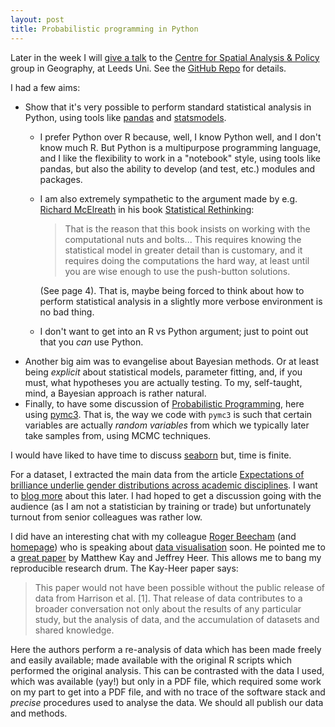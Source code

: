 ```yaml
---
layout: post
title: Probabilistic programming in Python
---
```


Later in the week I will [give a talk](https://csapblog.leeds.ac.uk/an-introduction-to-bayesian-statistics-and-linear-regression-in-python/)
to the [Centre for Spatial Analysis &amp; Policy](https://www.geog.leeds.ac.uk/research/csap/) group in Geography, at Leeds Uni.  See the [GitHub Repo](https://github.com/MatthewDaws/Python_bits/tree/master/pymc_etc/Talk) 
for details.

I had a few aims:

- Show that it's very possible to perform standard statistical analysis in Python, using tools like
  [pandas](http://pandas.pydata.org/) and [statsmodels](http://www.statsmodels.org/stable/index.html).
  - I prefer Python over R because, well, I know Python well, and I don't know much R.  But Python is
  a multipurpose programming language, and I like the flexibility to work in a "notebook" style, using
  tools like pandas, but also the ability to develop (and test, etc.) modules and packages.
  - I am also extremely sympathetic to the argument made by e.g. [Richard McElreath](http://xcelab.net/rm/)
  in his book [Statistical Rethinking](http://xcelab.net/rm/statistical-rethinking/):

    > That is the reason that this book insists on working with the computational nuts and bolts...  This requires knowing the statistical model in greater detail than is customary, and it requires doing the computations the hard way, at least until you are wise enough to use the push-button solutions.

    (See page 4).  That is, maybe being forced to think about how to perform statistical analysis in a slightly more verbose environment is no bad thing.
  - I don't want to get into an R vs Python argument; just to point out that you _can_ use Python.
- Another big aim was to evangelise about Bayesian methods.  Or at least being _explicit_ about statistical models, parameter fitting, and, if you must, what hypotheses you are actually testing.  To my, self-taught, mind, a Bayesian approach is rather natural.
- Finally, to have some discussion of [Probabilistic Programming](https://en.wikipedia.org/wiki/Probabilistic_programming_language), here using
[pymc3](http://docs.pymc.io/).  That is, the way we code with `pymc3` is such that certain variables are actually _random variables_ from which we typically later take samples from, using MCMC techniques.

I would have liked to have time to discuss [seaborn](https://seaborn.pydata.org/) but, time is finite.

For a dataset, I extracted the main data from the article [Expectations of brilliance underlie gender distributions across academic disciplines](http://science.sciencemag.org/content/347/6219/262).  I want to [blog more]() about this later.  I had hoped to get a discussion going with the audience (as I am not a statistician by training or trade) but unfortunately turnout from senior colleagues was rather low.

I did have an interesting chat with my colleague [Roger Beecham](https://www.geog.leeds.ac.uk/people/r.beecham) (and [homepage](http://www.roger-beecham.com/)) who is speaking about [data visualisation](https://csapblog.leeds.ac.uk/meeting-schedule-201718/) soon.  He pointed me to a [great paper](http://www.mjskay.com/papers/infovis2015-ranking-correlation.pdf) by Matthew Kay and Jeffrey Heer.  This allows me to bang my reproducible research drum. The Kay-Heer paper says:

  > This paper would not have been possible without the public release of 
data from Harrison et  al.  [1]. That release of data contributes to a 
broader conversation not only about the results of any particular study, 
but the analysis of data, and the accumulation of datasets and shared knowledge.

Here the authors perform a re-analysis of data which has been made freely and easily available; made available with the original R scripts which performed the original analysis.  This can be contrasted with the data I used, which was available (yay!) but only in a PDF file, which required some work on my part to get into a PDF file, and with no trace of the software stack and _precise_ procedures used to analyse the data.  We should all publish our data and methods.
